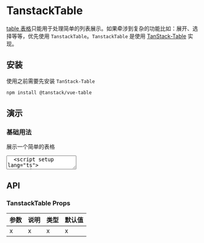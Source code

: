 # TanstackTable

[table 表格](/components/table)只能用于处理简单的列表展示。如果牵涉到复杂的功能比如：展开、选择等等，优先使用 `TanstackTable`。`TanstackTable` 是使用 [TanStack-Table](https://tanstack.com/table/latest) 实现。

## 安装

使用之前需要先安装 `TanStack-Table`

```bash
npm install @tanstack/vue-table
```

## 演示

<script setup>
  import { TanstackTable } from "../../src"
</script>

### 基础用法

展示一个简单的表格

<ClientOnly>
  <CodePreview>
  <textarea lang="vue">
  <script setup lang="ts">
  </script>
  <template>
    <hr />
  </template>
  </textarea>
  <template #preview>
    <TanstackTable>1234</TanstackTable>
  </template>
  </CodePreview>
</ClientOnly>

## API

### TanstackTable Props

<!-- prettier-ignore -->
| 参数 | 说明 | 类型 | 默认值 |
| --- | --- | --- | --- |
| x | x | x | x |
